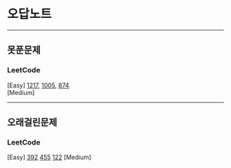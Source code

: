 # 오답노트

<hr>

## 못푼문제
### LeetCode <br>
[Easy] 
[1217](https://leetcode.com/problems/minimum-cost-to-move-chips-to-the-same-position/), 
[1005](https://leetcode.com/problems/maximize-sum-of-array-after-k-negations/), 
[874](https://leetcode.com/problems/walking-robot-simulation/) <br>
[Medium]

<hr>

## 오래걸린문제
### LeetCode <br>
[Easy] 
[392](https://leetcode.com/problems/is-subsequence/)
[455](https://leetcode.com/problems/assign-cookies/)
[122](https://leetcode.com/problems/best-time-to-buy-and-sell-stock-ii/)
[Medium]
